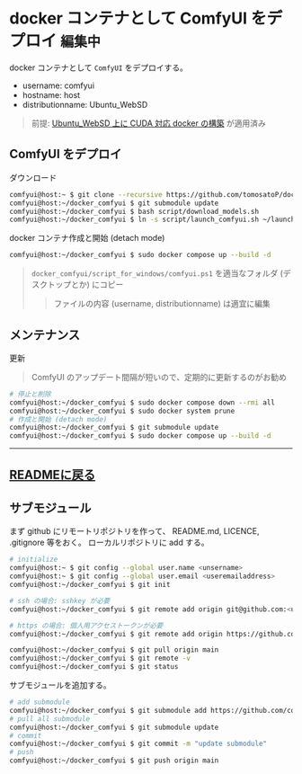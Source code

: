 # docker コンテナとして ComfyUI をデプロイ `編集中`
docker コンテナとして `ComfyUI` をデプロイする。
- username: comfyui
- hostname: host
- distributionname: Ubuntu_WebSD
> 前提: [Ubuntu_WebSD 上に CUDA 対応 docker の構築](docker_CUDA.md) が適用済み

## ComfyUI をデプロイ
ダウンロード
~~~sh
comfyui@host:~ $ git clone --recursive https://github.com/tomosatoP/docker_comfyui.git
comfyui@host:~/docker_comfyui $ git submodule update
comfyui@host:~/docker_comfyui $ bash script/download_models.sh
comfyui@host:~/docker_comfyui $ ln -s script/launch_comfyui.sh ~/launch_comfyui.sh
~~~

docker コンテナ作成と開始 (detach mode)
~~~sh
comfyui@host:~/docker_comfyui $ sudo docker compose up --build -d
~~~

> `docker_comfyui/script_for_windows/comfyui.ps1` を適当なフォルダ (デスクトップとか) にコピー
>> ファイルの内容 (username, distributionname) は適宜に編集


## メンテナンス
更新
> ComfyUI のアップデート間隔が短いので、定期的に更新するのがお勧め
~~~sh
# 停止と削除
comfyui@host:~/docker_comfyui $ sudo docker compose down --rmi all
comfyui@host:~/docker_comfyui $ sudo docker system prune
# 作成と開始 (detach mode)
comfyui@host:~/docker_comfyui $ git submodule update
comfyui@host:~/docker_comfyui $ sudo docker compose up --build -d
~~~
---
[READMEに戻る](../README.md)
---

## サブモジュール 
まず github にリモートリポジトリを作って、 README.md, LICENCE, .gitignore 等をおく。
ローカルリポジトリに add する。
~~~sh
# initialize
comfyui@host:~ $ git config --global user.name <unsername>
comfyui@host:~ $ git config --global user.email <useremailaddress>
comfyui@host:~/docker_comfyui $ git init

# ssh の場合: sshkey が必要
comfyui@host:~/docker_comfyui $ git remote add origin git@github.com:<username>/<repositryname>.git

# https の場合: 個人用アクセストークンが必要
comfyui@host:~/docker_comfyui $ git remote add origin https://github.com/<username>/<repositryname>.git

comfyui@host:~/docker_comfyui $ git pull origin main
comfyui@host:~/docker_comfyui $ git remote -v
comfyui@host:~/docker_comfyui $ git status
~~~
サブモジュールを追加する。
~~~sh
# add submodule
comfyui@host:~/docker_comfyui $ git submodule add https://github.com/comfyanonymous/ComfyUI.git comfyui
# pull all submodule
comfyui@host:~/docker_comfyui $ git submodule update
# commit
comfyui@host:~/docker_comfyui $ git commit -m "update submodule"
# push 
comfyui@host:~/docker_comfyui $ git push origin main
~~~
